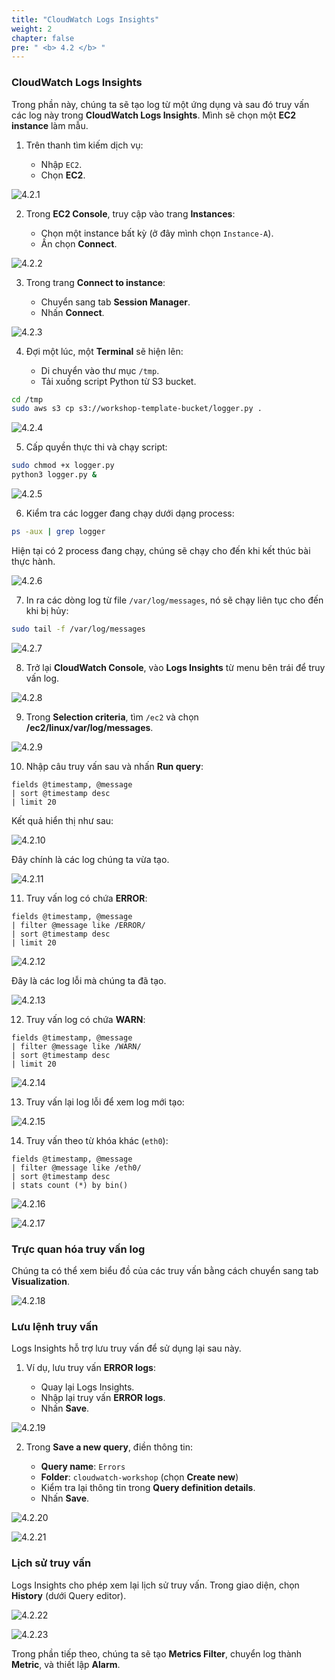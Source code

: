 ```yaml
---
title: "CloudWatch Logs Insights"
weight: 2
chapter: false
pre: " <b> 4.2 </b> "
---
```


### CloudWatch Logs Insights

Trong phần này, chúng ta sẽ tạo log từ một ứng dụng và sau đó truy vấn các log này trong **CloudWatch Logs Insights**. Mình sẽ chọn một **EC2 instance** làm mẫu.

1. Trên thanh tìm kiếm dịch vụ:

   - Nhập `EC2`.
   - Chọn **EC2**.

![4.2.1](/images/4-cloud-watch-logs/4.2-logs-insights/4.2.1.png)

2. Trong **EC2 Console**, truy cập vào trang **Instances**:

   - Chọn một instance bất kỳ (ở đây mình chọn `Instance-A`).
   - Ấn chọn **Connect**.

![4.2.2](/images/4-cloud-watch-logs/4.2-logs-insights/4.2.2.png)

3. Trong trang **Connect to instance**:

   - Chuyển sang tab **Session Manager**.
   - Nhấn **Connect**.

![4.2.3](/images/4-cloud-watch-logs/4.2-logs-insights/4.2.3.png)

4. Đợi một lúc, một **Terminal** sẽ hiện lên:

   - Di chuyển vào thư mục `/tmp`.
   - Tải xuống script Python từ S3 bucket.

```bash
cd /tmp
sudo aws s3 cp s3://workshop-template-bucket/logger.py .
```

![4.2.4](/images/4-cloud-watch-logs/4.2-logs-insights/4.2.4.png)

5. Cấp quyền thực thi và chạy script:

```bash
sudo chmod +x logger.py
python3 logger.py &
```

![4.2.5](/images/4-cloud-watch-logs/4.2-logs-insights/4.2.5.png)

6. Kiểm tra các logger đang chạy dưới dạng process:

```bash
ps -aux | grep logger
```

Hiện tại có 2 process đang chạy, chúng sẽ chạy cho đến khi kết thúc bài thực hành.

![4.2.6](/images/4-cloud-watch-logs/4.2-logs-insights/4.2.6.png)

7. In ra các dòng log từ file `/var/log/messages`, nó sẽ chạy liên tục cho đến khi bị hủy:

```bash
sudo tail -f /var/log/messages
```

![4.2.7](/images/4-cloud-watch-logs/4.2-logs-insights/4.2.7.png)

8. Trở lại **CloudWatch Console**, vào **Logs Insights** từ menu bên trái để truy vấn log.

![4.2.8](/images/4-cloud-watch-logs/4.2-logs-insights/4.2.8.png)

9. Trong **Selection criteria**, tìm `/ec2` và chọn **/ec2/linux/var/log/messages**.

![4.2.9](/images/4-cloud-watch-logs/4.2-logs-insights/4.2.9.png)

10. Nhập câu truy vấn sau và nhấn **Run query**:

```
fields @timestamp, @message
| sort @timestamp desc
| limit 20
```

Kết quả hiển thị như sau:

![4.2.10](/images/4-cloud-watch-logs/4.2-logs-insights/4.2.10.png)

Đây chính là các log chúng ta vừa tạo.

![4.2.11](/images/4-cloud-watch-logs/4.2-logs-insights/4.2.11.png)

11. Truy vấn log có chứa **ERROR**:

```
fields @timestamp, @message
| filter @message like /ERROR/
| sort @timestamp desc
| limit 20
```

![4.2.12](/images/4-cloud-watch-logs/4.2-logs-insights/4.2.12.png)

Đây là các log lỗi mà chúng ta đã tạo.

![4.2.13](/images/4-cloud-watch-logs/4.2-logs-insights/4.2.13.png)

12. Truy vấn log có chứa **WARN**:

```
fields @timestamp, @message
| filter @message like /WARN/
| sort @timestamp desc
| limit 20
```

![4.2.14](/images/4-cloud-watch-logs/4.2-logs-insights/4.2.14.png)

13. Truy vấn lại log lỗi để xem log mới tạo:

![4.2.15](/images/4-cloud-watch-logs/4.2-logs-insights/4.2.15.png)

14. Truy vấn theo từ khóa khác (`eth0`):

```
fields @timestamp, @message
| filter @message like /eth0/
| sort @timestamp desc
| stats count (*) by bin()
```

![4.2.16](/images/4-cloud-watch-logs/4.2-logs-insights/4.2.16.png)

![4.2.17](/images/4-cloud-watch-logs/4.2-logs-insights/4.2.17.png)

### Trực quan hóa truy vấn log

Chúng ta có thể xem biểu đồ của các truy vấn bằng cách chuyển sang tab **Visualization**.

![4.2.18](/images/4-cloud-watch-logs/4.2-logs-insights/4.2.18.png)

### Lưu lệnh truy vấn

Logs Insights hỗ trợ lưu truy vấn để sử dụng lại sau này.

1. Ví dụ, lưu truy vấn **ERROR logs**:

   - Quay lại Logs Insights.
   - Nhập lại truy vấn **ERROR logs**.
   - Nhấn **Save**.

![4.2.19](/images/4-cloud-watch-logs/4.2-logs-insights/4.2.19.png)

2. Trong **Save a new query**, điền thông tin:

   - **Query name**: `Errors`
   - **Folder**: `cloudwatch-workshop` (chọn **Create new**)
   - Kiểm tra lại thông tin trong **Query definition details**.
   - Nhấn **Save**.

![4.2.20](/images/4-cloud-watch-logs/4.2-logs-insights/4.2.20.png)

![4.2.21](/images/4-cloud-watch-logs/4.2-logs-insights/4.2.21.png)

### Lịch sử truy vấn

Logs Insights cho phép xem lại lịch sử truy vấn. Trong giao diện, chọn **History** (dưới Query editor).

![4.2.22](/images/4-cloud-watch-logs/4.2-logs-insights/4.2.22.png)

![4.2.23](/images/4-cloud-watch-logs/4.2-logs-insights/4.2.23.png)

Trong phần tiếp theo, chúng ta sẽ tạo **Metrics Filter**, chuyển log thành **Metric**, và thiết lập **Alarm**.
